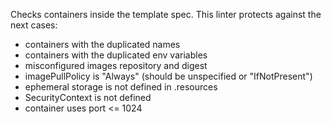 Checks containers inside the template spec. This linter protects against the next cases:
 - containers with the duplicated names
 - containers with the duplicated env variables
 - misconfigured images repository and digest
 - imagePullPolicy is "Always" (should be unspecified or "IfNotPresent")
 - ephemeral storage is not defined in .resources
 - SecurityContext is not defined
 - container uses port <= 1024